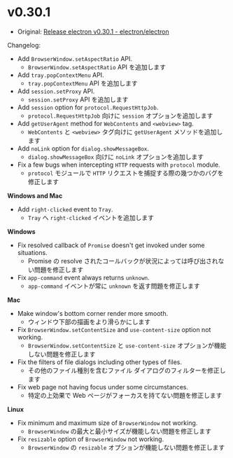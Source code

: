 # v0.30.1

- Original: [Release electron v0.30.1 - electron/electron](https://github.com/electron/electron/releases/tag/v0.30.1)

Changelog:

- Add `BrowserWindow.setAspectRatio` API.
  - `BrowserWindow.setAspectRatio` API を追加します
- Add `tray.popContextMenu` API.
  - `tray.popContextMenu` API を追加します
- Add `session.setProxy` API.
  - `session.setProxy` API を追加します
- Add `session` option for `protocol.RequestHttpJob`.
  - `protocol.RequestHttpJob` 向けに `session` オプションを追加します
- Add `getUserAgent` method for `WebContents` and `<webview>` tag.
  - `WebContents` と `<webview>` タグ向けに `getUserAgent` メソッドを追加します
- Add `noLink` option for `dialog.showMessageBox`.
  - `dialog.showMessageBox` 向けに `noLink` オプションを追加します
- Fix a few bugs when intercepting `HTTP` requests with `protocol` module.
  - `protocol` モジュールで `HTTP` リクエストを捕捉する際の幾つかのバグを修正します

**Windows and Mac**

- Add `right-clicked` event to `Tray`.
  - `Tray` へ `right-clicked` イベントを追加します

**Windows**

- Fix resolved callback of `Promise` doesn't get invoked under some situations.
  - Promise の resolve されたコールバックが状況によっては呼び出されない問題を修正します
- Fix `app-command` event always returns `unknown`.
  - `app-command` イベントが常に `unknown` を返す問題を修正します

**Mac**

- Make window's bottom corner render more smooth.
  - ウィンドウ下部の描画をより滑らかにします
- Fix `BrowserWindow.setContentSize` and `use-content-size` option not working.
  - `BrowserWindow.setContentSize` と `use-content-size` オプションが機能しない問題を修正します
- Fix the filters of file dialogs including other types of files.
  - その他のファイル種別を含むファイル ダイアログのフィルターを修正します
- Fix web page not having focus under some circumstances.
  - 特定の上効果で Web ページがフォーカスを持てない問題を修正します

**Linux**

- Fix minimum and maximum size of `BrowserWindow` not working.
  - `BrowserWindow` の最大と最小サイズが機能しない問題を修正します
- Fix `resizable` option of `BrowserWindow` not working.
  - `BrowserWindow` の `resizable` オプションが機能しない問題を修正します
